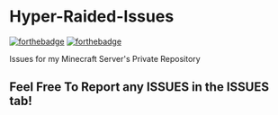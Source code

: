 # Hyper-Raided-Issues
[![forthebadge](https://forthebadge.com/images/badges/ctrl-c-ctrl-v.svg)](https://forthebadge.com)
[![forthebadge](https://forthebadge.com/images/badges/not-a-bug-a-feature.svg)](https://forthebadge.com)

Issues for my Minecraft Server's Private Repository
## Feel Free To Report any ISSUES in the ISSUES tab!
